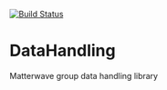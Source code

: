 [![Build Status](https://travis-ci.org/AshleySetter/DataHandling.png)](https://travis-ci.org/AshleySetter/datahandling)

# DataHandling
Matterwave group data handling library

